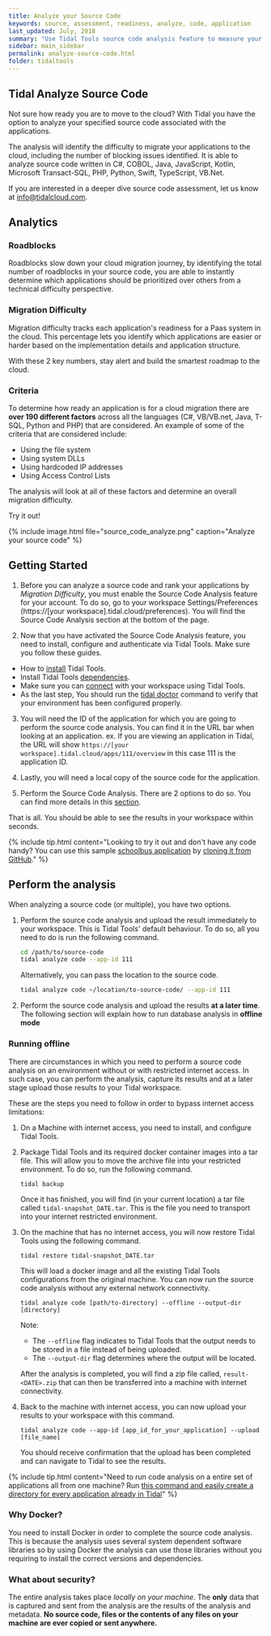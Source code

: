 ```yaml
---
title: Analyze your Source Code
keywords: source, assessment, readiness, analyze, code, application
last_updated: July, 2018
summary: "Use Tidal Tools source code analysis feature to measure your application code bases for cloud PaaS migration difficulty."
sidebar: main_sidebar
permalink: analyze-source-code.html
folder: tidaltools
---
```

## Tidal Analyze Source Code

Not sure how ready you are to move to the cloud? With Tidal you have
the option to analyze your specified source code associated with the applications.

The analysis will identify the difficulty to migrate your applications to the
cloud, including the number of blocking issues identified. It is able to
analyze source code written in C#, COBOL, Java, JavaScript, Kotlin, Microsoft
Transact-SQL, PHP, Python, Swift, TypeScript, VB.Net.

If you are interested in a deeper dive source code assessment, let us know at
[info@tidalcloud.com](mailto:info@tidalcloud.com).

## Analytics

### Roadblocks
Roadblocks slow down your cloud migration journey, by identifying the total number of roadblocks
in your source code, you are able to instantly determine which applications should be prioritized over others from a technical difficulty perspective.

### Migration Difficulty
Migration difficulty tracks each application's readiness for a Paas system in the cloud. This percentage lets
you identify which applications are easier or harder based on the implementation details and application structure.


With these 2 key numbers, stay alert and build the smartest roadmap to the cloud.

### Criteria

To determine how ready an application is for a cloud migration there are **over 190 different factors** across all the languages (C#, VB/VB.net, Java, T-SQL, Python and PHP) that are considered.
An example of some of the criteria that are considered include:
  - Using the file system
  - Using system DLLs
  - Using hardcoded IP addresses
  - Using Access Control Lists

The analysis will look at all of these factors and determine an overall migration difficulty.

Try it out!

{% include image.html file="source_code_analyze.png" caption="Analyze your source code" %}

## Getting Started

1. Before you can analyze a source code and rank your applications by *Migration Difficulty*, you must enable the Source Code Analysis feature for your account. To do so, go to your workspace Settings/Preferences (https://[your workspace].tidal.cloud/preferences). You will find the Source Code Analysis section at the bottom of the page.

2. Now that you have activated the Source Code Analysis feature, you need to install, configure and authenticate via Tidal Tools. Make sure you follow these guides.
  - How to [install](tidal-tools.html#install) Tidal Tools.
  - Install Tidal Tools [dependencies](tidal-tools.html#dependencies).
  - Make sure you can [connect](tidal-tools.html#connecting-to-the-api) with your workspace using Tidal Tools.
  - As the last step, You should run the [tidal doctor](troubleshooting.html#tidal-doctor) command to verify that your environment has been configured properly.

3. You will need the ID of the application for which you are going to perform the source code analysis. You can find it in the URL bar when looking at an application. ex. If you are viewing an application in Tidal, the URL will show `https://[your workspace].tidal.cloud/apps/111/overview` in this case 111 is the application ID.

4. Lastly, you will need a local copy of the source code for the application.

5. Perform the Source Code Analysis. There are 2 options to do so. You can find more details in this [section](#perform-the-analysis).

That is all. You should be able to see the results in your workspace within seconds.

{% include tip.html content="Looking to try it out and don't have any code handy? You can use this sample [schoolbus application](https://github.com/tidalmigrations/schoolbus) by [cloning it from GitHub](https://help.github.com/en/github/creating-cloning-and-archiving-repositories/cloning-a-repository)." %}





## Perform the analysis

When analyzing a source code (or multiple), you have two options.

1. Perform the source code analysis and upload the result immediately to your workspace. This is Tidal Tools' default behaviour. To do so, all you need to do is run the following command.

    ```bash
    cd /path/to/source-code
    tidal analyze code --app-id 111
    ```

    Alternatively, you can pass the location to the source code.
    ```bash
    tidal analyze code ~/location/to-source-code/ --app-id 111
    ```

2. Perform the source code analysis and upload the results **at a later time**. The following section will explain how to run database analysis in **offline mode**

### Running offline

There are circumstances in which you need to perform a source code analysis on an environment without or with restricted internet access. In such case, you can perform the analysis, capture its results and at a later stage upload those results to your Tidal workspace.

These are the steps you need to follow in order to bypass internet access limitations:

1. On a Machine with internet access, you need to install, and configure Tidal Tools. 

2. Package Tidal Tools and its required docker container images into a tar file. This will allow you to move the archive file into your restricted environment. To do so, run the following command.

    `tidal backup`

    Once it has finished, you will find (in your current location) a tar file called `tidal-snapshot_DATE.tar`. This is the file you need to transport into your internet restricted environment.

3. On the machine that has no internet access, you will now restore Tidal Tools using the following command.

    `tidal restore tidal-snapshot_DATE.tar`

    This will load a docker image and all the existing Tidal Tools configurations from the original machine. You can now run the source code analysis without any external network connectivity.

    `tidal analyze code [path/to-directory] --offline --output-dir [directory]`

    Note:
    - The `--offline` flag indicates to Tidal Tools that the output needs to be stored in a file instead of being uploaded.
    - The `--output-dir` flag determines where the output will be located.

    After the analysis is completed, you will find a zip file called, `result-<DATE>.zip` that can then be transferred into a machine with internet connectivity.


4. Back to the machine with internet access, you can now upload your results to your workspace with this command.

    `tidal analyze code --app-id [app_id_for_your_application] --upload [file_name]`

    You should receive confirmation that the upload has been completed and can navigate to Tidal to see the results.







{% include tip.html content="Need to run code analysis on a entire set of applications all from one machine? Run [this command and easily create a directory for every application already in Tidal](https://github.com/tidalmigrations/gists/blob/master/make_source_code_dirs.sh)" %}

### Why Docker?

You need to install Docker in order to complete the source code analysis. This is because the analysis uses several system dependent software libraries so by using Docker the analysis can use those libraries without you requiring to install the correct versions and dependencies.

### What about security?

The entire analysis takes place _locally on your machine_. The **only** data that is captured and sent from the analysis are the results of the analysis and metadata. **No source code, files or the contents of any files on your machine are ever copied or sent anywhere.**
